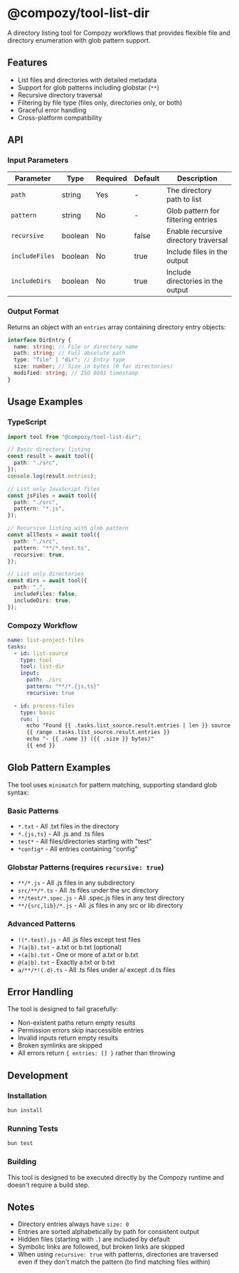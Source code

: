 # @compozy/tool-list-dir

A directory listing tool for Compozy workflows that provides flexible file and directory enumeration with glob pattern support.

## Features

- List files and directories with detailed metadata
- Support for glob patterns including globstar (`**`)
- Recursive directory traversal
- Filtering by file type (files only, directories only, or both)
- Graceful error handling
- Cross-platform compatibility

## API

### Input Parameters

| Parameter      | Type    | Required | Default | Description                          |
| -------------- | ------- | -------- | ------- | ------------------------------------ |
| `path`         | string  | Yes      | -       | The directory path to list           |
| `pattern`      | string  | No       | -       | Glob pattern for filtering entries   |
| `recursive`    | boolean | No       | false   | Enable recursive directory traversal |
| `includeFiles` | boolean | No       | true    | Include files in the output          |
| `includeDirs`  | boolean | No       | true    | Include directories in the output    |

### Output Format

Returns an object with an `entries` array containing directory entry objects:

```typescript
interface DirEntry {
  name: string; // File or directory name
  path: string; // Full absolute path
  type: "file" | "dir"; // Entry type
  size: number; // Size in bytes (0 for directories)
  modified: string; // ISO 8601 timestamp
}
```

## Usage Examples

### TypeScript

```typescript
import tool from "@compozy/tool-list-dir";

// Basic directory listing
const result = await tool({
  path: "./src",
});
console.log(result.entries);

// List only JavaScript files
const jsFiles = await tool({
  path: "./src",
  pattern: "*.js",
});

// Recursive listing with glob pattern
const allTests = await tool({
  path: "./src",
  pattern: "**/*.test.ts",
  recursive: true,
});

// List only directories
const dirs = await tool({
  path: ".",
  includeFiles: false,
  includeDirs: true,
});
```

### Compozy Workflow

```yaml
name: list-project-files
tasks:
  - id: list-source
    type: tool
    tool: list-dir
    input:
      path: ./src
      pattern: "**/*.{js,ts}"
      recursive: true

  - id: process-files
    type: basic
    run: |
      echo "Found {{ .tasks.list_source.result.entries | len }} source files"
      {{ range .tasks.list_source.result.entries }}
      echo "- {{ .name }} ({{ .size }} bytes)"
      {{ end }}
```

## Glob Pattern Examples

The tool uses `minimatch` for pattern matching, supporting standard glob syntax:

### Basic Patterns

- `*.txt` - All .txt files in the directory
- `*.{js,ts}` - All .js and .ts files
- `test*` - All files/directories starting with "test"
- `*config*` - All entries containing "config"

### Globstar Patterns (requires `recursive: true`)

- `**/*.js` - All .js files in any subdirectory
- `src/**/*.ts` - All .ts files under the src directory
- `**/test/*.spec.js` - All .spec.js files in any test directory
- `**/{src,lib}/*.js` - All .js files in any src or lib directory

### Advanced Patterns

- `!(*.test).js` - All .js files except test files
- `?(a|b).txt` - a.txt or b.txt (optional)
- `+(a|b).txt` - One or more of a.txt or b.txt
- `@(a|b).txt` - Exactly a.txt or b.txt
- `a/**/*!(.d).ts` - All .ts files under a/ except .d.ts files

## Error Handling

The tool is designed to fail gracefully:

- Non-existent paths return empty results
- Permission errors skip inaccessible entries
- Invalid inputs return empty results
- Broken symlinks are skipped
- All errors return `{ entries: [] }` rather than throwing

## Development

### Installation

```bash
bun install
```

### Running Tests

```bash
bun test
```

### Building

This tool is designed to be executed directly by the Compozy runtime and doesn't require a build step.

## Notes

- Directory entries always have `size: 0`
- Entries are sorted alphabetically by path for consistent output
- Hidden files (starting with `.`) are included by default
- Symbolic links are followed, but broken links are skipped
- When using `recursive: true` with patterns, directories are traversed even if they don't match the pattern (to find matching files within)
